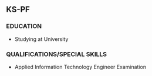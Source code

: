 ## KS-PF
### EDUCATION
- Studying at University
### QUALIFICATIONS/SPECIAL SKILLS
- Applied Information Technology Engineer Examination


<!---
KS-PF/KS-PF is a ✨ special ✨ repository because its `README.md` (this file) appears on your GitHub profile.
You can click the Preview link to take a look at your changes.
--->
